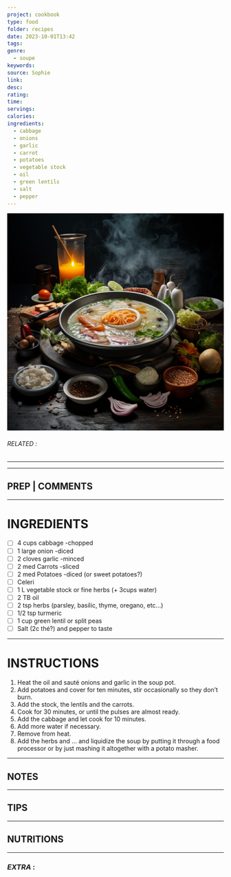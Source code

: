```yaml
---
project: cookbook
type: food
folder: recipes
date: 2023-10-01T13:42
tags: 
genre:
  - soupe
keywords: 
source: Sophie
link: 
desc: 
rating: 
time: 
servings: 
calories: 
ingredients:
  - cabbage
  - onions
  - garlic
  - carrot
  - potatoes
  - vegetable stock
  - oil
  - green lentils
  - salt
  - pepper
---
```


![IMAGE](_default.png)

###### *RELATED* : 
---


---
## PREP | COMMENTS



---
# INGREDIENTS

- [ ] 4 cups cabbage -chopped
- [ ] 1 large onion -diced
- [ ] 2 cloves garlic -minced
- [ ] 2 med Carrots -sliced
- [ ] 2 med Potatoes -diced (or sweet potatoes?)
- [ ] Celeri
- [ ] 1 L vegetable stock or fine herbs (+ 3cups water)
- [ ] 2 TB oil
- [ ] 2 tsp herbs (parsley, basilic, thyme, oregano, etc...)
- [ ] 1/2 tsp turmeric
- [ ] 1 cup green lentil or split peas
- [ ] Salt (2c thé?) and pepper to taste

---
# INSTRUCTIONS

1. Heat the oil and sauté onions and garlic in the soup pot.
2. Add potatoes and cover for ten minutes, stir occasionally so they don’t burn.
3. Add the stock, the lentils and the carrots.
4. Cook for 30 minutes, or until the pulses are almost ready.
5. Add the cabbage and let cook for 10 minutes.
6. Add more water if necessary.
7. Remove from heat.
8. Add the herbs and … and liquidize the soup by putting it through a food processor or by just mashing it altogether with a potato masher.

---
## NOTES



---
## TIPS



---
## NUTRITIONS



---
### *EXTRA* :



